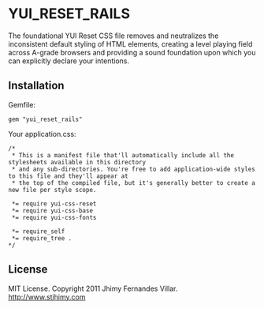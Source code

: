 # YUI_RESET_RAILS

The foundational YUI Reset CSS file removes and neutralizes the inconsistent default styling of HTML elements, creating a level playing field across A-grade browsers and providing a sound foundation upon which you can explicitly declare your intentions.

## Installation

Gemfile:

    gem "yui_reset_rails"

Your application.css:

    /*
     * This is a manifest file that'll automatically include all the stylesheets available in this directory
     * and any sub-directories. You're free to add application-wide styles to this file and they'll appear at
     * the top of the compiled file, but it's generally better to create a new file per style scope.

     *= require yui-css-reset
     *= require yui-css-base
     *= require yui-css-fonts

     *= require_self
     *= require_tree .
    */

## License

MIT License. Copyright 2011 Jhimy Fernandes Villar. http://www.stjhimy.com
